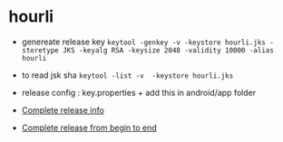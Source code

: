 # hourli


- genereate release key
```keytool -genkey -v -keystore hourli.jks -storetype JKS -keyalg RSA -keysize 2048 -validity 10000 -alias hourli```

- to read jsk sha
```keytool -list -v  -keystore hourli.jks```
- release config : key.properties + add this in android/app folder 
- [Complete release info](https://flutter.dev/docs/deployment/android)
- [Complete release from begin to end](https://dzone.com/articles/keytool-commandutility-to-generate-a-keystorecerti)


